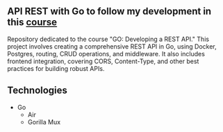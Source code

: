 ## API REST with Go to follow my development in this [course](https://cursos.alura.com.br/course/go-desenvolvendo-api-rest)
Repository dedicated to the course "GO: Developing a REST API." This project involves creating a comprehensive REST API in Go, using Docker, Postgres, routing, CRUD operations, and middleware. It also includes frontend integration, covering CORS, Content-Type, and other best practices for building robust APIs.

## Technologies
- Go
  - Air
  - Gorilla Mux